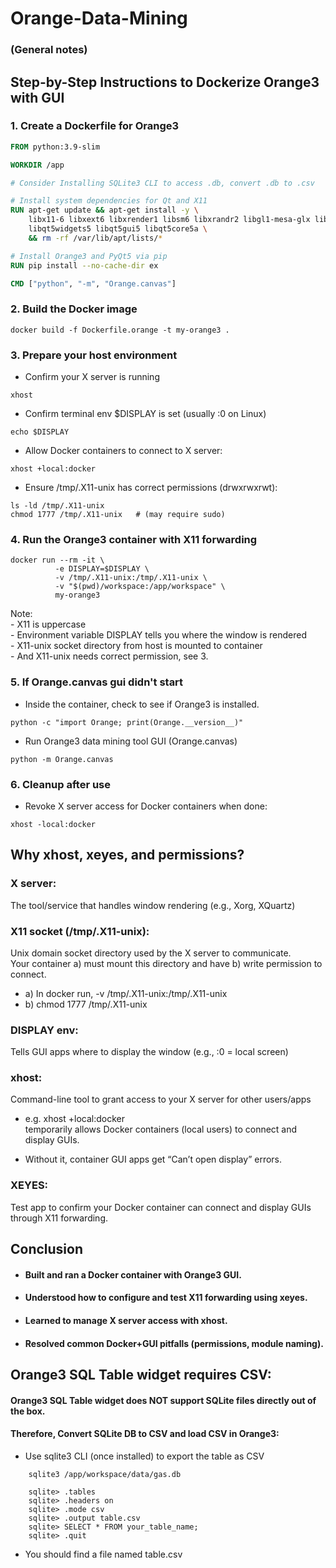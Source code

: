 # Orange-Data-Mining  
### (General notes)  

## Step-by-Step Instructions to Dockerize Orange3 with GUI

### 1. Create a Dockerfile for Orange3

```dockerfile
FROM python:3.9-slim

WORKDIR /app

# Consider Installing SQLite3 CLI to access .db, convert .db to .csv

# Install system dependencies for Qt and X11
RUN apt-get update && apt-get install -y \
    libx11-6 libxext6 libxrender1 libsm6 libxrandr2 libgl1-mesa-glx libglib2.0-0 \
    libqt5widgets5 libqt5gui5 libqt5core5a \
    && rm -rf /var/lib/apt/lists/*

# Install Orange3 and PyQt5 via pip
RUN pip install --no-cache-dir ex

CMD ["python", "-m", "Orange.canvas"]
```
### 2. Build the Docker image

```
docker build -f Dockerfile.orange -t my-orange3 .
```

### 3. Prepare your host environment

- Confirm your X server is running 
```
xhost
```
- Confirm terminal env $DISPLAY is set (usually :0 on Linux)
```
echo $DISPLAY
```
- Allow Docker containers to connect to X server:
```
xhost +local:docker
```		
- Ensure /tmp/.X11-unix has correct permissions (drwxrwxrwt):
```
ls -ld /tmp/.X11-unix
chmod 1777 /tmp/.X11-unix   # (may require sudo)
```
### 4. Run the Orange3 container with X11 forwarding

```
docker run --rm -it \                            
          -e DISPLAY=$DISPLAY \
          -v /tmp/.X11-unix:/tmp/.X11-unix \
          -v "$(pwd)/workspace:/app/workspace" \
          my-orange3
```
Note:  
    - X11 is uppercase  
	- Environment variable DISPLAY tells you where the window is rendered  
	- X11-unix socket directory from host is mounted to container  
	- And X11-unix needs correct permission, see 3.

### 5. If Orange.canvas gui didn't start  

- Inside the container, check to see if Orange3 is installed.

```
python -c "import Orange; print(Orange.__version__)"
```  

- Run Orange3 data mining tool GUI (Orange.canvas)

```
python -m Orange.canvas
```  

### 6. Cleanup after use  

- Revoke X server access for Docker containers when done:

```
xhost -local:docker
```

## Why xhost, xeyes, and permissions?

### X server:  
The tool/service that handles window rendering (e.g., Xorg, XQuartz)

### X11 socket (/tmp/.X11-unix):  
Unix domain socket directory used by the X server to communicate.  
Your container a) must mount this directory and have b) write permission to connect.  
- a) In docker run, -v /tmp/.X11-unix:/tmp/.X11-unix  
- b) chmod 1777 /tmp/.X11-unix  
	
### DISPLAY env:  
Tells GUI apps where to display the window (e.g., :0 = local screen)  
	
### xhost:  
Command-line tool to grant access to your X server for other users/apps  

- e.g. xhost +local:docker   
    temporarily allows Docker containers (local users) to connect and display GUIs.  

- Without it, container GUI apps get “Can’t open display” errors.  

### XEYES:	
Test app to confirm your Docker container can connect and display GUIs through X11 forwarding.  


## Conclusion  

- #### Built and ran a Docker container with Orange3 GUI.  

- #### Understood how to configure and test X11 forwarding using xeyes.  

- #### Learned to manage X server access with xhost.  

- #### Resolved common Docker+GUI pitfalls (permissions, module naming).   
  
  
## Orange3 SQL Table widget requires CSV:  

#### Orange3 SQL Table widget does NOT support SQLite files directly out of the box.  

#### Therefore, Convert SQLite DB to CSV and load CSV in Orange3:  
- Use sqlite3 CLI (once installed) to export the table as CSV
```	
	sqlite3 /app/workspace/data/gas.db
```

```
	sqlite> .tables
	sqlite> .headers on
	sqlite> .mode csv
	sqlite> .output table.csv
	sqlite> SELECT * FROM your_table_name;
	sqlite> .quit
```	

- You should find a file named table.csv

